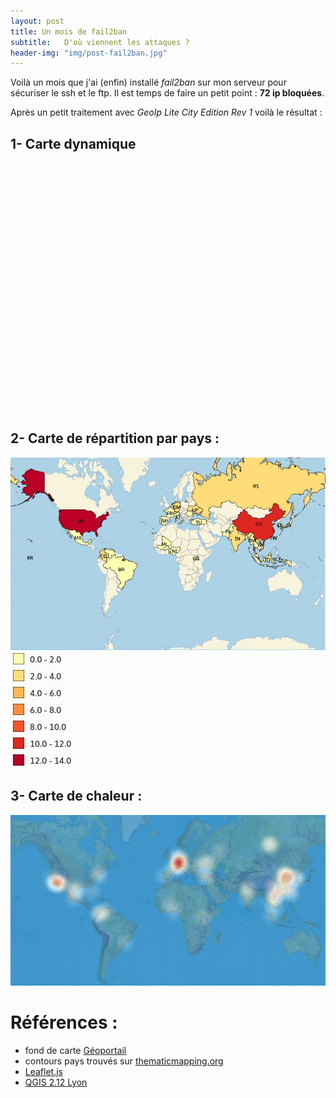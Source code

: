 ```yaml
---
layout: post
title: Un mois de fail2ban
subtitle:   D'où viennent les attaques ?
header-img: "img/post-fail2ban.jpg"
---
```


Voilà un mois que j'ai (enfin) installé *fail2ban* sur mon serveur pour sécuriser le ssh et le ftp. Il est temps de faire un petit point : **72 ip bloquées**.

Après un petit traitement avec *GeoIp Lite City Edition Rev 1* voilà le résultat :

1- Carte dynamique
------------------

<div id="map" style="height: 400px"></div>

<script src="{{ "/js/leaflet-0.7.7.js" | prepend: site.baseurl }}"></script>
<script src="{{ "/js/leaflet.markercluster-src.js" | prepend: site.baseurl }}"></script>

<script type="text/javascript">
	window.onload = function(){
		$('head').append('<link rel="stylesheet" type="text/css" href="{{ "/css/leaflet.css" | prepend: site.baseurl }}">');
		$('head').append('<link rel="stylesheet" type="text/css" href="{{ "/css/MarkerCluster.css" | prepend: site.baseurl }}">');
		$('head').append('<link rel="stylesheet" type="text/css" href="{{ "/css/MarkerCluster.Default.css" | prepend: site.baseurl }}">');

	
		var map = L.map('map').setView([0,0], 1);


		L.tileLayer('https://wxs.ign.fr/q9zuax52wm45kvk0bro186p8/wmts?service=WMTS&request=GetTile&version=1.0.0&layer={id}&style=normal&tilematrixSet=PM&format=image%2Fjpeg&height=256&width=256&tilematrix={z}&tilerow={y}&tilecol={x}', {
			maxZoom: 8,
			minZoom: 1,
			attribution: '<a href="http://www.ign.fr">IGN</a>',
			id: 'GEOGRAPHICALGRIDSYSTEMS.MAPS.OVERVIEW'
		}).addTo(map);


		

		$.get("{{ site.baseurl }}/data/fail2ban.geojson",function(data){
			var markers = L.markerClusterGroup();
			markers.addLayer(L.geoJson(data, {
    			style: function (feature) {
        			return {color: feature.properties.color};
    			},
    			onEachFeature: function (feature, layer) {
        			layer.bindPopup("<b>"+feature.properties.field_1+"</b><br>Country: "+feature.properties.field_2+"<br>Sub.: "+feature.properties.field_3+"<br>City: "+feature.properties.field_4);
    			}
			}));
			map.addLayer(markers);
		})
		
	}
</script>


2- Carte de répartition par pays :
----------------------------------

<div class="row">
	<img src="/img/fail2ban-country.jpeg" class="col-md-9">
	<div class="col-md-3"><img src="/img/fail3ban-country-legend.jpeg"></div>
</div>


3- Carte de chaleur :
---------------------

![](/img/post-fail2ban.jpg)


Références :
============

- fond de carte [Géoportail](http://www.geoportail.gouv.fr)
- contours pays trouvés sur [thematicmapping.org](http://thematicmapping.org/downloads/world_borders.php)
- [Leaflet.js](http://leafletjs.com/)
- [QGIS 2.12 Lyon](http://qgis.org/fr/site/)